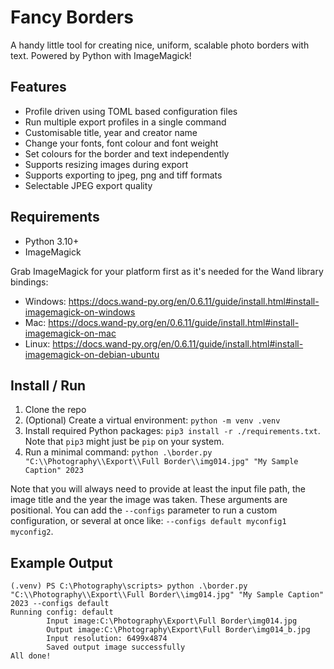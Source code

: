 # Fancy Borders
A handy little tool for creating nice, uniform, scalable photo borders with text. Powered by Python with ImageMagick!

## Features
- Profile driven using TOML based configuration files
- Run multiple export profiles in a single command
- Customisable title, year and creator name
- Change your fonts, font colour and font weight
- Set colours for the border and text independently
- Supports resizing images during export
- Supports exporting to jpeg, png and tiff formats
- Selectable JPEG export quality

## Requirements
- Python 3.10+
- ImageMagick

Grab ImageMagick for your platform first as it's needed for the Wand library bindings:
- Windows: https://docs.wand-py.org/en/0.6.11/guide/install.html#install-imagemagick-on-windows
- Mac: https://docs.wand-py.org/en/0.6.11/guide/install.html#install-imagemagick-on-mac
- Linux: https://docs.wand-py.org/en/0.6.11/guide/install.html#install-imagemagick-on-debian-ubuntu

## Install / Run
1. Clone the repo
2. (Optional) Create a virtual environment: `python -m venv .venv`
3. Install required Python packages: `pip3 install -r ./requirements.txt`. Note that `pip3` might just be `pip` on your system.
4. Run a minimal command: `python .\border.py "C:\\Photography\\Export\\Full Border\\img014.jpg" "My Sample Caption" 2023`

Note that you will always need to provide at least the input file path, the image title and the year the image was taken. These arguments are positional. You can add the `--configs` parameter to run a custom configuration, or several at once like: `--configs default myconfig1 myconfig2`.

## Example Output
```
(.venv) PS C:\Photography\scripts> python .\border.py "C:\\Photography\\Export\\Full Border\\img014.jpg" "My Sample Caption" 2023 --configs default                 
Running config: default
        Input image:C:\Photography\Export\Full Border\img014.jpg
        Output image:C:\Photography\Export\Full Border\img014_b.jpg
        Input resolution: 6499x4874
        Saved output image successfully
All done!
```